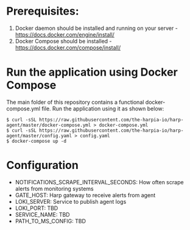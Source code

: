# Prerequisites:
1. Docker daemon should be installed and running on your server - https://docs.docker.com/engine/install/
2. Docker Compose should be installed - https://docs.docker.com/compose/install/

# Run the application using Docker Compose
The main folder of this repository contains a functional docker-compose.yml file. Run the application using it as shown below:

```
$ curl -sSL https://raw.githubusercontent.com/the-harpia-io/harp-agent/master/docker-compose.yml > docker-compose.yml
$ curl -sSL https://raw.githubusercontent.com/the-harpia-io/harp-agent/master/config.yaml > config.yaml
$ docker-compose up -d
```

# Configuration
- NOTIFICATIONS_SCRAPE_INTERVAL_SECONDS: How often scrape alerts from monitoring systems
- GATE_HOST: Harp gateway to receive alerts from agent
- LOKI_SERVER: Service to publish agent logs
- LOKI_PORT: TBD
- SERVICE_NAME: TBD
- PATH_TO_MS_CONFIG: TBD
